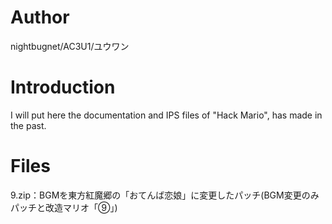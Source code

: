 # Author
nightbugnet/AC3U1/ユウワン

# Introduction
I will put here the documentation and IPS files of "Hack Mario", has made in the past.

# Files
9.zip：BGMを東方紅魔郷の「おてんば恋娘」に変更したパッチ(BGM変更のみパッチと改造マリオ「⑨」)

